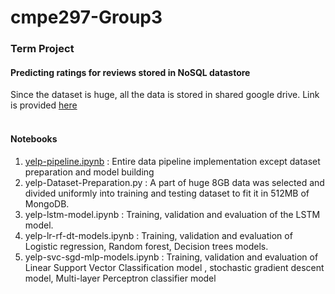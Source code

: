 # cmpe297-Group3
### Term Project
#### Predicting ratings for reviews stored in NoSQL datastore

Since the dataset is huge, all the data is stored in shared google drive. Link is provided [here](https://drive.google.com/drive/folders/1uELqXJcLomwYgtXh7A0KSM0ZTaUnHCCW?usp=sharing ) <br>
<br>

#### Notebooks
1. [yelp-pipeline.ipynb](cmpe297-Group3/yelp_pipeline.ipynb) : Entire data pipeline implementation except dataset preparation and model building
2. yelp-Dataset-Preparation.py : A part of huge 8GB data was selected and divided uniformly into         training and testing dataset to fit it in 512MB of MongoDB.
3. yelp-lstm-model.ipynb : Training, validation and evaluation of the LSTM model.
4. yelp-lr-rf-dt-models.ipynb : Training, validation and evaluation of Logistic regression, Random forest, Decision trees models.
5. yelp-svc-sgd-mlp-models.ipynb : Training, validation and evaluation of Linear Support Vector Classification model , stochastic gradient descent model, Multi-layer Perceptron classifier model
